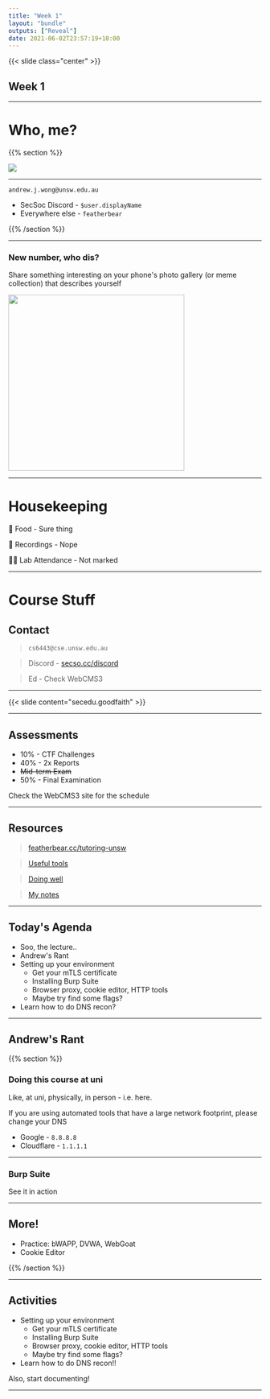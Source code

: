 ```yaml
---
title: "Week 1"
layout: "bundle"
outputs: ["Reveal"]
date: 2021-06-02T23:57:19+10:00
---
```


{{< slide class="center" >}}

## Week 1

---

# Who, me?

{{% section %}}

![](../me.jpg)

---

`andrew.j.wong@unsw.edu.au`

* SecSoc Discord - `$user.displayName`
* Everywhere else - `featherbear`

{{% /section %}}

---

### New number, who dis?


Share something interesting on your phone's photo gallery (or meme collection) that describes yourself

<img src="../icebreakers.jpg" height=350 />  

---

# Housekeeping

🍉 Food - Sure thing

🎥 Recordings - Nope

👩‍🏫 Lab Attendance - Not marked  

---

# Course Stuff

## Contact

> `cs6443@cse.unsw.edu.au`  

> Discord - [secso.cc/discord](https://secso.cc/discord)

> Ed - Check WebCMS3

---

{{< slide content="secedu.goodfaith" >}}

---

## Assessments

* 10% - CTF Challenges
* 40% - 2x Reports
* <s>Mid-term Exam</s>
* 50% - Final Examination

Check the WebCMS3 site for the schedule

---

## Resources

> [featherbear.cc/tutoring-unsw](https://featherbear.cc/tutoring-unsw)

> [Useful tools](https://featherbear.cc/tutoring-unsw/resources/cs6443,cs6843/tools/)

> [Doing well](https://featherbear.cc/tutoring-unsw/resources/cs6443,cs6843/tips/)

> [My notes](https://featherbear.cc/UNSW-COMP6443/)

---

## Today's Agenda

* Soo, the lecture..
* Andrew's Rant
* Setting up your environment
  * Get your mTLS certificate
  * Installing Burp Suite
  * Browser proxy, cookie editor, HTTP tools
  * Maybe try find some flags?
* Learn how to do DNS recon?

---

## Andrew's Rant

{{% section %}}

### Doing this course at uni

Like, at uni, physically, in person - i.e. here.

If you are using automated tools that have a large network footprint, please change your DNS

* Google - `8.8.8.8`
* Cloudflare - `1.1.1.1`

---

### Burp Suite

See it in action

---

## More!

* Practice: bWAPP, DVWA, WebGoat  
* Cookie Editor

{{% /section %}}

---

## Activities

* Setting up your environment
  * Get your mTLS certificate
  * Installing Burp Suite
  * Browser proxy, cookie editor, HTTP tools
  * Maybe try find some flags?
* Learn how to do DNS recon!!

Also, start documenting!

---
